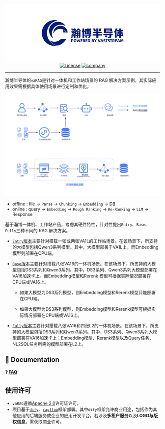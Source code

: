 <div id=top align="center">

![logo](./images/index/logo.png)
[![License](https://img.shields.io/badge/license-Apache_2.0-yellow)](LICENSE)
[![company](https://img.shields.io/badge/vastaitech.com-blue)](https://www.vastaitech.com/)


</div>

---

瀚博半导体的`vaRAG`是针对一体机和工作站场景的 RAG 解决方案示例，其实际应用效果需根据具体使用场景进行定制和优化。

![](./images/arch/pipeline.png)

- offline : file -> `Parse` -> `Chunking` -> `Embedding` -> DB
- online : query -> `Embedding` -> `Rough Ranking` -> `Re-Ranking` -> `LLM` -> Response

基于瀚博一体机、工作站产品，考虑其硬件特性，针对性提出`Entry`、`Base`、`Fully`三种不同的 RAG 解决方案。

- [`Entry`版本](./arch/Entry/README.md)主要针对搭载一张或两张VA1L的工作站场景。在该场景下，所支持的大模型包括Qwen3系列模型。其中，大模型部署于VA1L上，而Embedding模型则部署在CPU端。

- [`Base`版本](./arch/Base/README.md)主要针对搭载八张VA16的一体机场景。在该场景下，所支持的大模型包括DS3系列和Qwen3系列。其中，DS3系列、Qwen3系列大模型部署在VA16加速卡上。而Embedding模型和Rerenk 模型可根据实际情况部署在CPU端或VA16上。
   - 如果大模型为DS3系列模型，则Embedding模型和Rerenk模型只能部署在CPU端。

   - 如果大模型为DS3系列模型，则Embedding模型和Rerenk模型可根据实际情况部署在CPU端或VA16上。

- [`Fully`版本](./arch/Fully/README.md)主要针对搭载八张VA16和四张L2的一体机场景。在该场景下，所支持的大模型包括DS3系列和Qwen3系列。其中，DS3系列、Qwen3系列大模型部署在VA16加速卡上；Embedding模型、Rerank模型以及Query任务、NL2SQL任务所需的模型部署在L2上。

## 📄 Documentation

**❓ [FAQ](./docs/faq.md)** 

## 使用许可
- `vaRAG`遵循[Apache 2.0](LICENSE)许可证许可。
- 项目基于[`dify`](https://github.com/langgenius/dify/tree/main)、[`ragflow`](https://github.com/infiniflow/ragflow)框架部署。其中`dify`框架允许商业用途，包括作为其他应用的后端服务或企业的应用开发平台。若涉及**多租户服务**以及**LOGO与版权信息**，需获取商业许可。